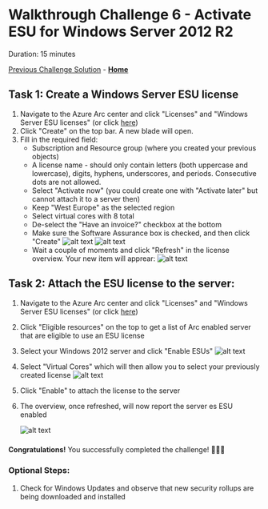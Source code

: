 # Walkthrough Challenge 6 - Activate ESU for Windows Server 2012 R2

Duration: 15 minutes

[Previous Challenge Solution](../challenge-5/solution.md) - **[Home](../../Readme.md)**


## Task 1: Create a Windows Server ESU license

1. Navigate to the Azure Arc center and click "Licenses" and "Windows Server ESU licenses" (or click [here](https://portal.azure.com/#view/Microsoft_Azure_ArcCenterUX/ArcCenterMenuBlade/~/license))
2. Click "Create" on the top bar. A new blade will open.
3. Fill in the required field:
    - Subscription and Resource group (where you created your previous objects)
    - A license name - should only contain letters (both uppercase and lowercase), digits, hyphens, underscores, and periods. Consecutive dots are not allowed.
    - Select "Activate now" (you could create one with "Activate later" but cannot attach it to a server then)
    - Keep "West Europe" as the selected region
    - Select virtual cores with 8 total
    - De-select the "Have an invoice?" checkbox at the bottom
    - Make sure the Software Assurance box is checked, and then click "Create"
    ![alt text](img/image1.png)
    ![alt text](img/image2.png)
    - Wait a couple of moments and click "Refresh" in the license overview. Your new item will apprear:
    ![alt text](img/image3.png)
### 



## Task 2: Attach the ESU license to the server: 

1. Navigate to the Azure Arc center and click "Licenses" and "Windows Server ESU licenses" (or click [here](https://portal.azure.com/#view/Microsoft_Azure_ArcCenterUX/ArcCenterMenuBlade/~/license))
2. Click "Eligible resources" on the top to get a list of Arc enabled server that are eligible to use an ESU license
3. Select your Windows 2012 server and click "Enable ESUs"
![alt text](img/image4.png)
4. Select "Virtual Cores" which will then allow you to select your previously created license
![alt text](img/image5.png)
5. Click "Enable" to attach the license to the server
6. The overview, once refreshed, will now report the server es ESU enabled

    ![alt text](img/image6.png)

###
**Congratulations!** You successfully completed the challenge! 🚀🚀🚀

### Optional Steps:  
1. Check for Windows Updates and observe that new security rollups are being downloaded and installed